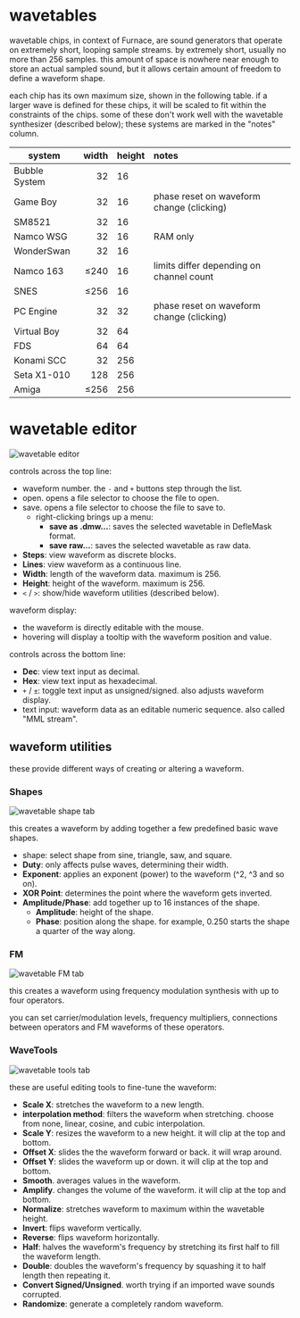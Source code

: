 # wavetables

wavetable chips, in context of Furnace, are sound generators that operate on extremely short, looping sample streams. by extremely short, usually no more than 256 samples.
this amount of space is nowhere near enough to store an actual sampled sound, but it allows certain amount of freedom to define a waveform shape.

each chip has its own maximum size, shown in the following table. if a larger wave is defined for these chips, it will be scaled to fit within the constraints of the chips. some of these don't work well with the wavetable synthesizer (described below); these systems are marked in the "notes" column.

system        | width | height | notes
--------------|------:|:-------|:------
Bubble System |    32 | 16     |
Game Boy      |    32 | 16     | phase reset on waveform change (clicking)
SM8521        |    32 | 16     |
Namco WSG     |    32 | 16     | RAM only
WonderSwan    |    32 | 16     |
Namco 163     |  ≤240 | 16     | limits differ depending on channel count 
SNES          |  ≤256 | 16     |
PC Engine     |    32 | 32     | phase reset on waveform change (clicking)
Virtual Boy   |    32 | 64     |
FDS           |    64 | 64     |
Konami SCC    |    32 | 256    |
Seta X1-010   |   128 | 256    |
Amiga         |  ≤256 | 256    |


# wavetable editor

![wavetable editor](wave-editor.png)

controls across the top line:
- waveform number. the `-` and `+` buttons step through the list.
- open. opens a file selector to choose the file to open.
- save. opens a file selector to choose the file to save to.
  - right-clicking brings up a menu:
    - **save as .dmw...**: saves the selected wavetable in DefleMask format.
    - **save raw...**: saves the selected wavetable as raw data.
- **Steps**: view waveform as discrete blocks.
- **Lines**: view waveform as a continuous line.
- **Width**: length of the waveform data. maximum is 256.
- **Height**: height of the waveform. maximum is 256.
- `<` / `>`: show/hide waveform utilities (described below).

waveform display:
- the waveform is directly editable with the mouse.
- hovering will display a tooltip with the waveform position and value.

controls across the bottom line:
- **Dec**: view text input as decimal.
- **Hex**: view text input as hexadecimal.
- `+` / `±`: toggle text input as unsigned/signed. also adjusts waveform display.
- text input: waveform data as an editable numeric sequence. also called "MML stream".

## waveform utilities

these provide different ways of creating or altering a waveform.

### Shapes

![wavetable shape tab](wave-editor-shapes.png)

this creates a waveform by adding together a few predefined basic wave shapes.
- shape: select shape from sine, triangle, saw, and square.
- **Duty**: only affects pulse waves, determining their width.
- **Exponent**: applies an exponent (power) to the waveform (^2, ^3 and so on).
- **XOR Point**: determines the point where the waveform gets inverted.
- **Amplitude/Phase**: add together up to 16 instances of the shape.
  - **Amplitude**: height of the shape.
  - **Phase**: position along the shape. for example, 0.250 starts the shape a quarter of the way along.

### FM

![wavetable FM tab](wave-editor-FM.png)

this creates a waveform using frequency modulation synthesis with up to four operators.

you can set carrier/modulation levels, frequency multipliers, connections between operators and FM waveforms of these operators.

### WaveTools

![wavetable tools tab](wave-editor-tools.png)

these are useful editing tools to fine-tune the waveform:
- **Scale X**: stretches the waveform to a new length.
- **interpolation method**: filters the waveform when stretching. choose from none, linear, cosine, and cubic interpolation.
- **Scale Y**: resizes the waveform to a new height. it will clip at the top and bottom.
- **Offset X**: slides the the waveform forward or back. it will wrap around.
- **Offset Y**: slides the waveform up or down. it will clip at the top and bottom.
- **Smooth**. averages values in the waveform.
- **Amplify**. changes the volume of the waveform. it will clip at the top and bottom.
- **Normalize**: stretches waveform to maximum within the wavetable height.
- **Invert**: flips waveform vertically.
- **Reverse**: flips waveform horizontally.
- **Half**: halves the waveform's frequency by stretching its first half to fill the waveform length.
- **Double**: doubles the waveform's frequency by squashing it to half length then repeating it.
- **Convert Signed/Unsigned**. worth trying if an imported wave sounds corrupted.
- **Randomize**: generate a completely random waveform.
